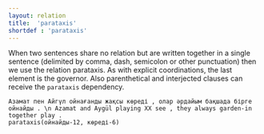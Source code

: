 ```yaml
---
layout: relation
title:  'parataxis'
shortdef : 'parataxis'
---
```


When two sentences share no relation but are written together in a single 
sentence (delimited by comma, dash, semicolon or other punctuation) then we use the relation parataxis. 
As with explicit coordinations, the last element is the governor. 
Also parenthetical and interjected clauses can receive the `parataxis` dependency. 

~~~ sdparse
Азамат пен Айгүл ойнағанды жақсы көреді , олар әрдайым бақшада бірге ойнайды . \n Azamat and Aygül playing XX see , they always garden-in together play .
parataxis(ойнайды-12, көреді-6)
~~~
